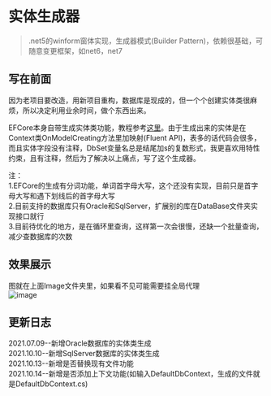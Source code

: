 # 实体生成器
> .net5的winform窗体实现，生成器模式(Builder Pattern)，依赖很基础，可随意变更框架，如net6，net7
## 写在前面
因为老项目要改造，用新项目重构，数据库是现成的，但一个个创建实体类很麻烦，所以决定利用业余时间，做个东西出来。  
  
EFCore本身自带生成实体类功能，教程参考[这里](https://www.cnblogs.com/gaoxiong666/p/15018956.html)。由于生成出来的实体是在Context类OnModelCreating方法里加映射(Fluent API)，表多的话代码会很多，而且实体字段没有注释，DbSet变量名总是结尾加s的复数形式，我更喜欢用特性约束，且有注释，然后为了解决以上痛点，写了这个生成器。  
  
注：  
1.EFCore的生成有分词功能，单词首字母大写，这个还没有实现，目前只是首字母大写和遇下划线后的首字母大写  
2.目前支持的数据库只有Oracle和SqlServer，扩展别的库在DataBase文件夹实现接口就行  
3.目前待优化的地方，是在循环里查询，这样第一次会很慢，还缺一个批量查询，减少查数据库的次数
## 效果展示
图就在上面Image文件夹里，如果看不见可能需要挂全局代理  
![image](https://github.com/GaoXiong666/CreateEntity/blob/main/Image/123.png)
## 更新日志
2021.07.09--新增Oracle数据库的实体类生成  
2021.10.10--新增SqlServer数据库的实体类生成  
2021.10.13--新增是否替换现有文件功能  
2021.10.14--新增是否添加上下文功能(如输入DefaultDbContext，生成的文件就是DefaultDbContext.cs)
